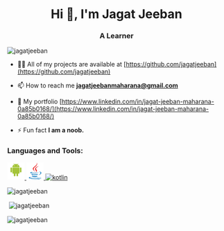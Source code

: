 <h1 align="center">Hi 👋, I'm Jagat Jeeban</h1>
<h3 align="center">A Learner</h3>

<p align="left"> <img src="https://komarev.com/ghpvc/?username=jagatjeeban&label=Profile%20views&color=0e75b6&style=flat" alt="jagatjeeban" /> </p>

- 👨‍💻 All of my projects are available at [https://github.com/jagatjeeban](https://github.com/jagatjeeban)

- 📫 How to reach me **jagatjeebanmaharana@gmail.com**

- 📄 My portfolio [https://www.linkedin.com/in/jagat-jeeban-maharana-0a85b0168/](https://www.linkedin.com/in/jagat-jeeban-maharana-0a85b0168/)

- ⚡ Fun fact **I am a noob.**


<h3 align="left">Languages and Tools:</h3>
<p align="left"> <a href="https://developer.android.com" target="_blank"> <img src="https://raw.githubusercontent.com/devicons/devicon/master/icons/android/android-original-wordmark.svg" alt="android" width="40" height="40"/> </a> <a href="https://www.java.com" target="_blank"> <img src="https://raw.githubusercontent.com/devicons/devicon/master/icons/java/java-original.svg" alt="java" width="40" height="40"/> </a> <a href="https://kotlinlang.org" target="_blank"> <img src="https://www.vectorlogo.zone/logos/kotlinlang/kotlinlang-icon.svg" alt="kotlin" width="40" height="40"/> </a> </p>

<p><img align="center" src="https://github-readme-stats.vercel.app/api/top-langs?username=jagatjeeban&show_icons=true&locale=en&layout=compact" alt="jagatjeeban" /></p>

<p>&nbsp;<img align="center" src="https://github-readme-stats.vercel.app/api?username=jagatjeeban&show_icons=true&locale=en" alt="jagatjeeban" /></p>

<p><img align="center" src="https://github-readme-streak-stats.herokuapp.com/?user=jagatjeeban&" alt="jagatjeeban" /></p>
